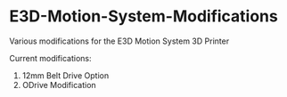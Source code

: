 # E3D-Motion-System-Modifications
Various modifications for the E3D Motion System 3D Printer

Current modifications:
1. 12mm Belt Drive Option
2. ODrive Modification
